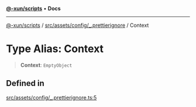 [**@-xun/scripts**](../../../../../README.md) • **Docs**

***

[@-xun/scripts](../../../../../README.md) / [src/assets/config/\_.prettierignore](../README.md) / Context

# Type Alias: Context

> **Context**: `EmptyObject`

## Defined in

[src/assets/config/\_.prettierignore.ts:5](https://github.com/Xunnamius/xscripts/blob/df637b64db981c14c22a425e27a52a97500c0199/src/assets/config/_.prettierignore.ts#L5)
